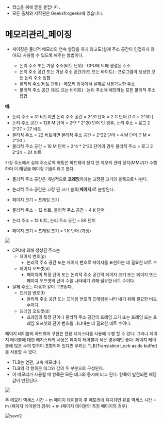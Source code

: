 - 학습을 위해 글을 올립니다.
- 모든 출처와 저작권은 Geeksforgeeks에 있습니다.

[^출처]: https://www.geeksforgeeks.org/



# 메모리관리_페이징

- 페이징은 물리적 메모리의 연속 할당을 하지 않고도(실제 주소 공간이 인접하지 않아도) 사용할 수 있도록 해주는 방법이다.

  - 논리 주소 또는 가상 주소(비트 단위) : CPU에 의해 생성된 주소
  - 논리 주소 공간 또는 가상 주소 공간(워드 또는 바이트) : 프로그램이 생성한 모든 논리 주소 집합
  - 물리적 주소(비트 단위) : 메모리 장치에서 실제로 사용가능한 주소
  - 물리적 주소 공간 (워드 또는 바이트) : 논리 주소에 해당하는 모든 물리적 주소 집합

  

**예:**

- 논리 주소 = 31 비트이면 논리 주소 공간 = 2^31 단어 = 2 G 단어 (1 G = 2^30 )
- 논리 주소 공간 = 128 M 단어 = 2^7 * 2^20 단어 인 경우, 논리 주소 = 로그 2 2^27 = 27 비트
- 물리적 주소 = 22 비트이면 물리적 주소 공간 = 2^22 단어 = 4 M 단어 (1 M = 2^20 )
- 물리적 주소 공간 = 16 M 단어 = 2^4 * 2^20 단어의 경우 물리적 주소 = 로그 2 2^24 = 24 비트

가상 주소에서 실제 주소로의 매핑은 하드웨어 장치 인 메모리 관리 장치(MMU)가 수행하며 이 매핑을 페이징 기술이라고 한다.

- 물리적 주소 공간은 개념적으로 **프레임**이라는 고정된 크기의 블록으로 나뉜다.
- 논리적 주소 공간은 고정 된 크기 블록(**페이지**)로 분할된다.

- 페이지 크기 = 프레임 크기



- 물리적 주소 = 12 비트, 물리적 주소 공간 = 4 K 단어
- 논리 주소 = 13 비트, 논리 주소 공간 = 8K 단어
- 페이지 크기 = 프레임 크기 = 1 K 단어 (가정)



![](https://cdncontribute.geeksforgeeks.org/wp-content/uploads/paging.jpg)

- CPU에 의해 생성된 주소는
  - 페이지 번호(p)
    - 논리적 주소 공간 또는 페이지 번호로 페이지를 표현하는 데 필요한 비트 수
  - 페이지 오프셋(d)
    - 페이지의 특정 단어 또는 논리적 주소 공간의 페이지 크기 또는 페이지 또는 페이지 오프셋의 단어 수를 나타내기 위해 필요한 비트 수이다.
- 실제 주소는 다음과 같이 구분된다.
  - 프레임 번호(f)
    - 물리적 주소 공간 또는 프레임 번호의 프레임을 나타 내기 위해 필요한 비트 수이다.
  - 프레임 오프셋(d)
    - 프레임의 특정 단어나 물리적 주소 공간의 프레임 크기 또는 프레임 또는 프레임 오프셋의 단어 번호를 나타내는 데 필요한 비트 수이다.



페이지 테이블의 하드웨어 구현은 전용 레지스터를 사용해 수행 할 수 있다. 그러나 페이지 테이블에 대한 레지스터의 사용은 페이지 테이블이 작은 경우에만 좋다. 페이지 테이블에 많은 수의 항목이 포함되어 있다면 우리는 TLB(Translation Lock-aside buffer)를 사용할 수 있다.

- TLB는 연관, 고속 메모리다.
- TLB의 각 항목은 태그와 값의 두 부분으로 구성된다.
- 이 메모리가 사용될 때 항목은 모든 태그와 동시에 비교 된다. 항목이 발견되면 해당 값이 반환된다.

![](https://cdncontribute.geeksforgeeks.org/wp-content/uploads/paging-2.jpg)

주 메모리 액세스 시간 = m 
페이지 테이블이 주 메모리에 유지되면 
유효 액세스 시간 = m (페이지 테이블의 경우) + m (페이지 테이블의 특정 페이지의 경우)

![save2](https://cdncontribute.geeksforgeeks.org/wp-content/uploads/paging-3.jpg)